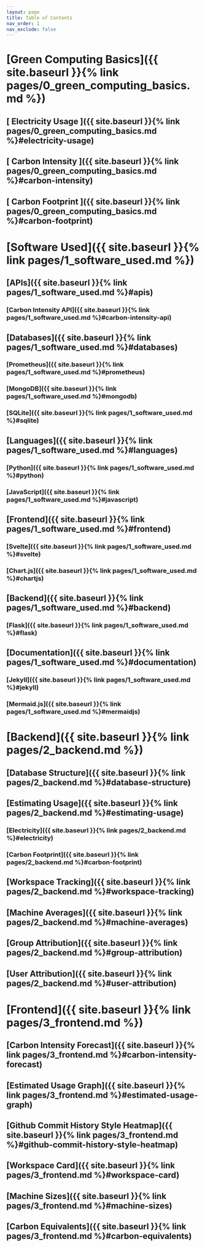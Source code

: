 ```yaml
---
layout: page
title: Table of Contents  
nav_order: 1
nav_exclude: false     
---
```


# [Green Computing Basics]({{ site.baseurl }}{% link pages/0_green_computing_basics.md %})
## [ Electricity Usage ]({{ site.baseurl }}{% link pages/0_green_computing_basics.md %}#electricity-usage)
## [ Carbon Intensity ]({{ site.baseurl }}{% link pages/0_green_computing_basics.md %}#carbon-intensity)
## [ Carbon Footprint ]({{ site.baseurl }}{% link pages/0_green_computing_basics.md %}#carbon-footprint)


# [Software Used]({{ site.baseurl }}{% link pages/1_software_used.md %})
## [APIs]({{ site.baseurl }}{% link pages/1_software_used.md %}#apis)
### [Carbon Intensity API]({{ site.baseurl }}{% link pages/1_software_used.md %}#carbon-intensity-api)
## [Databases]({{ site.baseurl }}{% link pages/1_software_used.md %}#databases)
### [Prometheus]({{ site.baseurl }}{% link pages/1_software_used.md %}#prometheus)
### [MongoDB]({{ site.baseurl }}{% link pages/1_software_used.md %}#mongodb)
### [SQLite]({{ site.baseurl }}{% link pages/1_software_used.md %}#sqlite)
## [Languages]({{ site.baseurl }}{% link pages/1_software_used.md %}#languages)
### [Python]({{ site.baseurl }}{% link pages/1_software_used.md %}#python)
### [JavaScript]({{ site.baseurl }}{% link pages/1_software_used.md %}#javascript)
## [Frontend]({{ site.baseurl }}{% link pages/1_software_used.md %}#frontend)
### [Svelte]({{ site.baseurl }}{% link pages/1_software_used.md %}#svelte)
### [Chart.js]({{ site.baseurl }}{% link pages/1_software_used.md %}#chartjs)
## [Backend]({{ site.baseurl }}{% link pages/1_software_used.md %}#backend)
### [Flask]({{ site.baseurl }}{% link pages/1_software_used.md %}#flask)
## [Documentation]({{ site.baseurl }}{% link pages/1_software_used.md %}#documentation)
### [Jekyll]({{ site.baseurl }}{% link pages/1_software_used.md %}#jekyll)
### [Mermaid.js]({{ site.baseurl }}{% link pages/1_software_used.md %}#mermaidjs)

# [Backend]({{ site.baseurl }}{% link pages/2_backend.md %})
## [Database Structure]({{ site.baseurl }}{% link pages/2_backend.md %}#database-structure)
## [Estimating Usage]({{ site.baseurl }}{% link pages/2_backend.md %}#estimating-usage)
### [Electricity]({{ site.baseurl }}{% link pages/2_backend.md %}#electricity)
### [Carbon Footprint]({{ site.baseurl }}{% link pages/2_backend.md %}#carbon-footprint)
## [Workspace Tracking]({{ site.baseurl }}{% link pages/2_backend.md %}#workspace-tracking)
## [Machine Averages]({{ site.baseurl }}{% link pages/2_backend.md %}#machine-averages)
## [Group Attribution]({{ site.baseurl }}{% link pages/2_backend.md %}#group-attribution)
## [User Attribution]({{ site.baseurl }}{% link pages/2_backend.md %}#user-attribution)

# [Frontend]({{ site.baseurl }}{% link pages/3_frontend.md %})
## [Carbon Intensity Forecast]({{ site.baseurl }}{% link pages/3_frontend.md %}#carbon-intensity-forecast)
## [Estimated Usage Graph]({{ site.baseurl }}{% link pages/3_frontend.md %}#estimated-usage-graph)
## [Github Commit History Style Heatmap]({{ site.baseurl }}{% link pages/3_frontend.md %}#github-commit-history-style-heatmap)
## [Workspace Card]({{ site.baseurl }}{% link pages/3_frontend.md %}#workspace-card)
## [Machine Sizes]({{ site.baseurl }}{% link pages/3_frontend.md %}#machine-sizes)
## [Carbon Equivalents]({{ site.baseurl }}{% link pages/3_frontend.md %}#carbon-equivalents)
